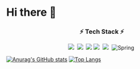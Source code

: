 # Hi there 👋

<!--
**JoYuKang/JoYuKang** is a ✨ _special_ ✨ repository because its `README.md` (this file) appears on your GitHub profile.

Here are some ideas to get you started:




- 🔭 I’m currently working on ...
- 🌱 I’m currently learning ...
- 👯 I’m looking to collaborate on ...
- 🤔 I’m looking for help with ...
- 💬 Ask me about ...
- 📫 How to reach me: ...
- 😄 Pronouns: ...
- ⚡ Fun fact: ...
-->
<h3 align="center">⚡ Tech Stack ⚡</h3>
<p align="center">
  <img src="https://img.shields.io/badge/Java-007396?style=flat-square&logo=Java&logoColor=white"/></a>&nbsp
  <img src="https://img.shields.io/badge/Python-3766AB?style=flat-square&logo=Python&logoColor=white"/></a>&nbsp 
  <img src="https://img.shields.io/badge/Javascript-ffb13b?style=flat-square&logo=javascript&logoColor=white"/></a>
  <img src="https://img.shields.io/badge/Mysql-E6B91E?style=flat-square&logo=MySql&logoColor=white"/></a>&nbsp
  <img src="https://img.shields.io/badge/Node.js-339933?style=flat-square&logo=Node.js&logoColor=white"/></a>&nbsp 
  <img alt="Spring" src ="https://img.shields.io/badge/Spring-6DB33F.svg?&style=flat-square&logo=Spring&logoColor=white"/></a>&nbsp 
</p>

[![Anurag's GitHub stats](https://github-readme-stats.vercel.app/api?username=JoYuKang)](https://github.com/anuraghazra/github-readme-stats)
[![Top Langs](https://github-readme-stats.vercel.app/api/top-langs/?username=JoYuKang&layout=compact)](https://github.com/anuraghazra/github-readme-stats)
   

